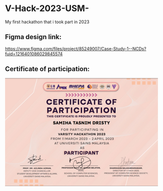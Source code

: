 # V-Hack-2023-USM-
My first hackathon that i took part in 2023

## Figma design link:
https://www.figma.com/files/project/85249007/Case-Study-1--NCDs?fuid=1216401086029845574

## Certificate of participation:
![certificate](vhack2023.PNG)
